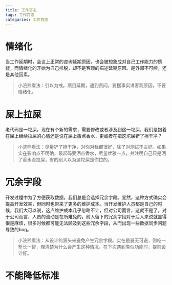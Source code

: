 ```yaml
---
title: 工作百态
tags: 工作百态
categaries: 工作百态
---
```




# 情绪化

当工作延期时，会议上正常的咨询延期原因，也会被想象成对自己工作能力的质疑，而情绪化的开始为自己推脱，却不是客观的描述延期原因。是外部不可控，还是其他因素。

> 小浣熊看法：引以为戒。项目延期，遇到责问，要摆事实讲客观原因，不要情绪化。



# 屎上拉屎

老代码是一坨屎，现在有个新的需求，需要修改或者涉及到这一坨屎，我们是抱着在屎上继续拉屎的心情还是说在屎上撒点香水，更或者在把这坨屎铲了擦干净？

> 小浣熊看法：尽量铲了擦干净，对你对我都很好，除了对测试不友好。如果实在影响点不明确，最起码要洒点香水，尽量优雅一点，并注明自己只是洒了香水没拉屎，省的别人以为这坨屎是你拉的。



# 冗余字段

开发过程中为了方便获取数据，我们总是会选择冗余字段。显然，这种方式确实会提高开发效率，但同时也带来了更多的维护成本。当开发维护人员都是自己的时候，我们大可以说，这点维护成本几乎忽略不计，但对公司而言，这就不是了。对于公司而言，人员的流动是在所难免的，前人留下的冗余字段对于后人来说就显得很是麻烦，很多时候都可能无法顾及到这些冗余字段，从而出现一些数据同步问题导致的bug。

> 小浣熊看法：从设计的源头来避免产生冗余字段。实在是避无可避，则吃一堑长一智，理清楚为什么会产生这种情况，在下次遇到类似功能时，提前设计好。



# 不能降低标准

